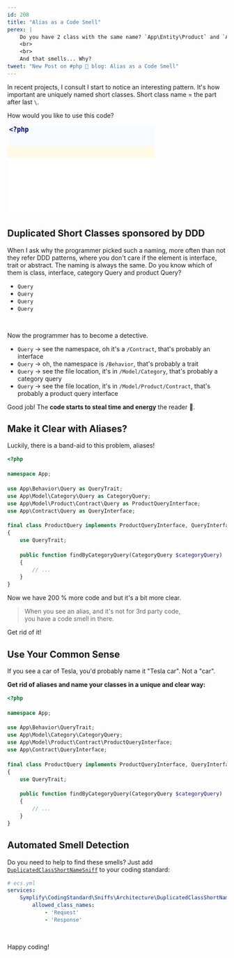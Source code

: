 ```yaml
---
id: 208
title: "Alias as a Code Smell"
perex: |
    Do you have 2 class with the same name? `App\Entity\Product` and `App\Entity\Product`? Of course not. But **I bet you have at least 2 classes with the same *short name* `*\Product` and `*\Product`**.
    <br>
    <br>
    And that smells... Why?
tweet: "New Post on #php 🐘 blog: Alias as a Code Smell"
---
```


In recent projects, I consult I start to notice an interesting pattern. It's how important are uniquely named short classes. Short class name = the part after last `\`.

How would you like to use this code?

<img src="/assets/images/posts/2019/alias/too_many.gif" class="img-thumbnail">

## Duplicated Short Classes sponsored by DDD

When I ask why the programmer picked such a naming, more often than not they refer DDD patterns, where you don't care if the element is interface, trait or abstract. The naming is always the same. Do you know which of them is class, interface, category Query and product Query?

- `Query`
- `Query`
- `Query`
- `Query`

<br>

Now the programmer has to become a detective.

- `Query` → see the namespace, oh it's a `/Contract`, that's probably an interface
- `Query` → oh, the namespace is `/Behavior`, that's probably a trait
- `Query` → see the file location, it's in `/Model/Category`, that's probably a category query
- `Query` → see the file location, it's in `/Model/Product/Contract`, that's probably a product query interface

Good job! The **code starts to steal time and energy** the reader 🤦.

## Make it Clear with Aliases?

Luckily, there is a band-aid to this problem, aliases!

```php
<?php

namespace App;

use App\Behavior\Query as QueryTrait;
use App\Model\Category\Query as CategoryQuery;
use App\Model\Product\Contract\Query as ProductQueryInterface;
use App\Contract\Query as QueryInterface;

final class ProductQuery implements ProductQueryInterface, QueryInterface
{
    use QueryTrait;

    public function findByCategoryQuery(CategoryQuery $categoryQuery)
    {
        // ...
    }
}
```

Now we have 200 % more code and but it's a bit more clear.

<blockquote class="blockquote mt-4 mb-4 text-center">
    When you see an alias, and it's not for 3rd party code,
    <br>
    you have a code smell in there.
</blockquote>

Get rid of it!

## Use Your Common Sense

If you see a car of Tesla, you'd probably name it "Tesla car". Not a "car".

**Get rid of aliases and name your classes in a unique and clear way:**

```php
<?php

namespace App;

use App\Behavior\QueryTrait;
use App\Model\Category\CategoryQuery;
use App\Model\Product\Contract\ProductQueryInterface;
use App\Contract\QueryInterface;

final class ProductQuery implements ProductQueryInterface, QueryInterface
{
    use QueryTrait;

    public function findByCategoryQuery(CategoryQuery $categoryQuery)
    {
        // ...
    }
}
```


## Automated Smell Detection

Do you need to help to find these smells? Just add [`DuplicatedClassShortNameSniff`](https://github.com/symplify/codingstandard#use-unique-class-short-names) to your coding standard:

```yaml
# ecs.yml
services:
    Symplify\CodingStandard\Sniffs\Architecture\DuplicatedClassShortNameSniff:
        allowed_class_names:
            - 'Request'
            - 'Response'
```

<br>


Happy coding!
